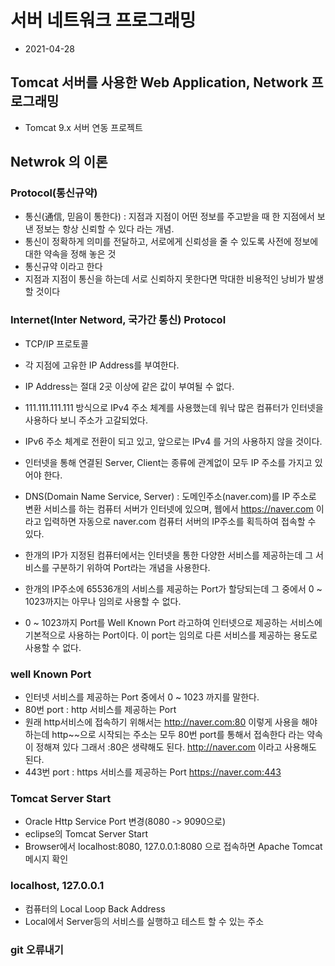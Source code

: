 # 서버 네트워크 프로그래밍
* 2021-04-28

## Tomcat 서버를 사용한 Web Application, Network 프로그래밍

* Tomcat 9.x 서버 연동 프로젝트

## Netwrok 의 이론

### Protocol(통신규약) 
* 통신(通信, 믿음이 통한다) : 지점과 지점이 어떤 정보를 주고받을 때 한 지점에서 보낸 정보는 항상 신뢰할 수 있다 라는 개념.
* 통신이 정확하게 의미를 전달하고, 서로에게 신뢰성을 줄 수 있도록 사전에 정보에 대한 약속을 정해 놓은 것
* 통신규약 이라고 한다
* 지점과 지점이 통신을 하는데 서로 신뢰하지 못한다면 막대한 비용적인 낭비가 발생할 것이다

### Internet(Inter Netword, 국가간 통신) Protocol
* TCP/IP 프로토콜 
* 각 지점에 고유한 IP Address를 부여한다.
* IP Address는 절대 2곳 이상에 같은 값이 부여될 수 없다.
* 111.111.111.111 방식으로 IPv4 주소 체계를 사용했는데 워낙 많은 컴퓨터가 인터넷을 사용하다 보니 주소가 고갈되었다.
* IPv6 주소 체계로 전환이 되고 있고, 앞으로는 IPv4 를 거의 사용하지 않을 것이다.
* 인터넷을 통해 연결된 Server, Client는 종류에 관계없이 모두 IP 주소를 가지고 있어야 한다.

* DNS(Domain Name Service, Server) : 도메인주소(naver.com)를 IP 주소로 변환 서비스를 하는 컴퓨터 서버가 인터넷에 있으며, 웹에서 https://naver.com 이라고 입력하면 자동으로 naver.com 컴퓨터 서버의 IP주소를 획득하여 접속할 수 있다.

* 한개의 IP가 지정된 컴퓨터에서는 인터넷을 통한 다양한 서비스를 제공하는데 그 서비스를 구분하기 위하여 Port라는 개념을 사용한다.

* 한개의 IP주소에 65536개의 서비스를 제공하는 Port가 할당되는데 그 중에서 0 ~ 1023까지는 아무나 임의로 사용할 수 없다.
* 0 ~ 1023까지 Port를 Well Known Port 라고하여 인터넷으로 제공하는 서비스에 기본적으로 사용하는 Port이다. 이 port는 임의로 다른 서비스를 제공하는 용도로 사용할 수 없다.

### well Known Port
* 인터넷 서비스를 제공하는 Port 중에서 0 ~ 1023 까지를 말한다.
* 80번 port : http 서비스를 제공하는 Port 
* 원래 http서비스에 접속하기 위해서는 http://naver.com:80 이렇게 사용을 해야 하는데 http~~으로 시작되는 주소는 모두 80번 port를 통해서 접속한다 라는 약속이 정해져 있다 그래서 :80은 생략해도 된다. http://naver.com 이라고 사용해도 된다.
* 443번 port : https 서비스를 제공하는 Port 
https://naver.com:443 


### Tomcat Server Start
* Oracle Http Service Port 변경(8080 -> 9090으로)
* eclipse의 Tomcat Server Start
* Browser에서 localhost:8080, 127.0.0.1:8080 으로 접속하면 Apache Tomcat 메시지 확인

### localhost, 127.0.0.1
* 컴퓨터의 Local Loop Back Address
* Local에서 Server등의 서비스를 실행하고 테스트 할 수 있는 주소

### git 오류내기

